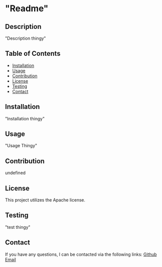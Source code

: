 # "Readme"

  ## Description

  "Description thingy"
    
  ## Table of Contents

  - [Installation](#installation)
  - [Usage](#usage)
  - [Contribution](#contribution)
  - [License](#license)
  - [Testing](#testing)
  - [Contact](#contact)

  ## Installation

  "Installation thingy"

  ## Usage

  "Usage Thingy"

  ## Contribution

  undefined

  ## License
    
  This project utilizes the Apache license. 

  ## Testing

  "test thingy"

  ## Contact 

  If you have any questions, I can be contacted via the following links: 
 [Github](https://www.github.com/timpyjoe) [Email](mailto: "mail@mail.com")
    
    